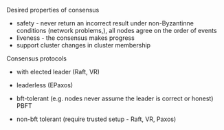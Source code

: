 

Desired properties of consensus
* safety - never return an incorrect result under non-Byzantinne conditions (network problems,), all nodes agree on the order of events
* liveness - the consensus makes progress
* support cluster changes in cluster membership

Consensus protocols
* with elected leader (Raft, VR)
* leaderless (EPaxos)

* bft-tolerant (e.g. nodes never assume the leader is correct or honest) PBFT
* non-bft tolerant (require trusted setup - Raft, VR, Paxos)